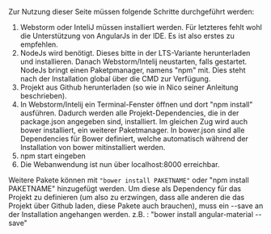 Zur Nutzung dieser Seite müssen folgende Schritte durchgeführt werden:

1. Webstorm oder InteliJ müssen installiert werden. Für letzteres fehlt wohl die Unterstützung von AngularJs in der IDE. Es ist also erstes zu empfehlen.
2. NodeJs wird benötigt. Dieses bitte in der LTS-Variante herunterladen und installieren. Danach Webstorm/Intelij neustarten, falls gestartet. NodeJs bringt einen Paketpmanager, namens "npm" mit. Dies steht nach der Installation global über die CMD zur Verfügung.
3. Projekt aus Github herunterladen (so wie in Nico seiner Anleitung beschrieben).
4.  In Webstorm/Intelij ein Terminal-Fenster öffnen und dort "npm install" ausführen. Dadurch werden alle Projekt-Dependencies, die in der package.json angegeben sind, installiert. Im gleichen Zug wird auch bower installiert, ein weiterer Paketmanager. In bower.json sind alle Dependencies für Bower definiert, welche automatisch während der Installation von bower mitinstalliert werden.
5. npm start eingeben
6. Die Webanwendung ist nun über localhost:8000 erreichbar.


Weitere Pakete können mit ```"bower install PAKETNAME"``` oder "npm install PAKETNAME" hinzugefügt werden. Um diese als Dependency für das Projekt zu definieren (um also zu erzwingen, dass alle anderen die das Projekt über Github laden, diese Pakete auch brauchen), muss ein --save an der Installation angehangen werden. z.B. : "bower install angular-material --save"
